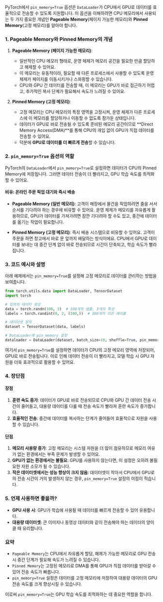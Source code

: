 PyTorch에서 `pin_memory=True` 옵션은 `DataLoader`가 CPU에서 GPU로 데이터를 효율적으로 전송할 수 있도록 지원합니다. 이 옵션을 이해하려면 CPU 메모리에서 사용되는 두 가지 중요한 개념인 **Pageable Memory**(페이지 가능한 메모리)와 **Pinned Memory**(고정 메모리)를 알아야 합니다.

### 1. Pageable Memory와 Pinned Memory의 개념

1. **Pageable Memory (페이지 가능한 메모리)**:
   - 일반적인 CPU 메모리 형태로, 운영 체제가 메모리 공간을 필요한 만큼 할당하고 해제할 수 있어요.
   - 이 메모리는 유동적이라, 필요할 때 다른 프로세스에서 사용할 수 있도록 운영 체제가 페이지를 이동시키거나 스와핑할 수 있습니다. 
   - CPU와 GPU 간 데이터를 전송할 때, 이 메모리는 GPU가 바로 접근하기 어렵고, 추가적인 복사 단계가 필요해서 속도가 느려질 수 있어요.

2. **Pinned Memory (고정 메모리)**:
   - 고정 메모리는 CPU 메모리의 특정 영역을 고정시켜, 운영 체제가 다른 프로세스에 이 메모리를 할당하거나 이동할 수 없도록 잠가둔 상태입니다.
   - 데이터가 GPU로 바로 전송될 수 있도록 준비된 메모리 공간이므로 **Direct Memory Access(DMA)**를 통해 CPU의 개입 없이 GPU가 직접 데이터를 전송할 수 있어요.
   - 덕분에 **GPU로 데이터를 더 빠르게 전송**할 수 있습니다.

### 2. `pin_memory=True` 옵션의 역할

PyTorch의 `DataLoader`에서 `pin_memory=True`로 설정하면 데이터가 CPU의 Pinned Memory에 저장됩니다. 그러면 데이터 전송이 더 빨라지고, GPU 학습 속도를 최적화할 수 있어요.

#### 비유: 온라인 주문 픽업 대기와 즉시 배송

- **Pageable Memory (일반 메모리)**: 
  고객이 매장에서 물건을 픽업하려면 줄을 서서 순서를 기다려야 하는 경우에 비유할 수 있어요. 운영 체제가 메모리를 자유롭게 활용하므로, GPU가 데이터를 가져가려면 잠깐 기다려야 할 수도 있고, 중간에 데이터를 옮기는 작업이 필요합니다.

- **Pinned Memory (고정 메모리)**: 
  즉시 배송 시스템으로 비유할 수 있어요. 고객이 주문을 하면 창고에서 바로 문 앞까지 배달하는 방식이에요. CPU에서 GPU로 데이터를 보내는 데 중간 단계 없이 바로 전송되므로 시간이 단축되고, 학습 속도가 빨라집니다.

### 3. 코드 예시와 설명

아래 예제에서는 `pin_memory=True`를 설정해 고정 메모리로 데이터를 관리하는 방법을 보여줍니다.

```python
from torch.utils.data import DataLoader, TensorDataset
import torch

# 임의의 데이터 생성
data = torch.randn(100, 3)  # 100개의 샘플, 3개의 특성
labels = torch.randint(0, 2, (100,))  # 100개의 이진 레이블

# 데이터셋 정의
dataset = TensorDataset(data, labels)

# DataLoader에 pin_memory 설정
dataloader = DataLoader(dataset, batch_size=10, shuffle=True, pin_memory=True)
```

여기서 `pin_memory=True`를 설정하면 데이터가 CPU의 고정 메모리 영역에 저장되어, GPU로 바로 전송됩니다. 이로 인해 데이터 전송이 더 빨라지고, 모델 학습 시 GPU 자원을 더욱 효과적으로 활용할 수 있어요.

### 4. 장단점

#### 장점
1. **훈련 속도 증가**: 데이터가 GPU로 바로 전송되므로 CPU와 GPU 간 데이터 전송 시간이 줄어들고, 대용량 데이터를 다룰 때 전송 속도가 빨라져 훈련 속도가 증가합니다.
2. **효율적인 전송**: 중간에 데이터를 복사하는 단계가 줄어들어 효율적으로 자원을 사용할 수 있습니다.

#### 단점
1. **메모리 사용량 증가**: 고정 메모리는 시스템 자원을 더 많이 점유하므로 메모리 여유가 없는 환경에서는 부족 문제가 발생할 수 있어요.
2. **GPU가 없는 환경에서는 불필요**: GPU를 사용하지 않는다면, 이 설정은 오히려 불필요한 자원 소모가 될 수 있습니다.
3. **작은 데이터셋에서는 성능 향상이 크지 않음**: 데이터셋이 작아서 CPU에서 GPU로의 전송 시간이 거의 발생하지 않는 경우, `pin_memory=True` 설정의 이점이 적습니다.

### 5. 언제 사용하면 좋을까?

- **GPU 사용 시**: GPU가 학습에 사용될 때 데이터를 빠르게 전송할 수 있어 유용합니다.
- **대용량 데이터셋**: 큰 이미지나 동영상 데이터와 같이 전송해야 하는 데이터의 양이 클 때 유리합니다.

### 요약
- `Pageable Memory`는 CPU에서 자유롭게 할당, 해제가 가능한 메모리로 GPU 전송 시 중간 단계가 필요해 속도가 느려질 수 있습니다.
- `Pinned Memory`는 고정된 메모리로 DMA를 통해 GPU가 직접 데이터를 받아갈 수 있어 전송 속도가 빠릅니다.
- `pin_memory=True` 설정은 데이터를 고정 메모리에 저장하여 대용량 데이터의 GPU 전송 속도를 크게 향상시킬 수 있습니다. 

이로써 `pin_memory=True`는 GPU 학습 속도를 최적화하는 데 중요한 역할을 합니다.